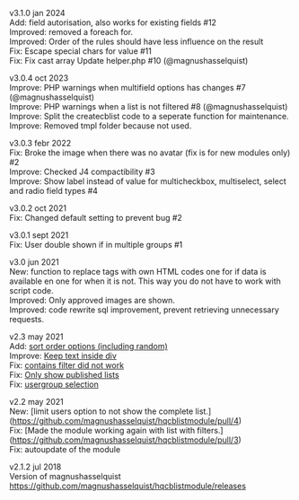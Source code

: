 v3.1.0 jan 2024   
Add: field autorisation, also works for existing fields #12  
Improved: removed a foreach for.  
Improved: Order of the rules should have less influence on the result  
Fix: Escape special chars for value #11  
Fix: Fix cast array Update helper.php #10 (@magnushasselquist)  
  
v3.0.4 oct 2023  
Improve: PHP warnings when multifield options has changes #7 (@magnushasselquist)  
Improve: PHP warnings when a list is not filtered #8 (@magnushasselquist)  
Improve: Split the createcblist code to a seperate function for maintenance.  
Improve: Removed tmpl folder because not used.  
  
v3.0.3 febr 2022  
Fix: Broke the image when there was no avatar (fix is for new modules only) #2  
Improve: Checked J4 compactibility #3  
Improve: Show label instead of value for multicheckbox, multiselect, select and radio field types #4  
  
v3.0.2 oct 2021  
Fix: Changed default setting to prevent bug #2  
  
v3.0.1 sept 2021  
Fix: User double shown if in multiple groups #1  
  
v3.0 jun 2021  
New: function to replace tags with own HTML codes one for if data is available en one for when it is not. This way you do not have to work with script code.  
Improved: Only approved images are shown.  
Improved: code rewrite sql improvement, prevent retrieving unnecessary requests.  

v2.3 may 2021  
Add: [sort order options (including random)](https://github.com/magnushasselquist/hqcblistmodule/pull/16)  
Improve: [Keep text inside div](https://github.com/magnushasselquist/hqcblistmodule/pull/13)  
Fix: [contains filter did not work](https://github.com/magnushasselquist/hqcblistmodule/pull/15)  
Fix: [Only show published lists](https://github.com/magnushasselquist/hqcblistmodule/pull/14)  
Fix: [usergroup selection](https://github.com/magnushasselquist/hqcblistmodule/pull/17)  

v2.2 may 2021  
New: [limit users option to not show the complete list.] (https://github.com/magnushasselquist/hqcblistmodule/pull/4)  
Fix: [Made the module working again with list with filters.] (https://github.com/magnushasselquist/hqcblistmodule/pull/3)  
Fix: autoupdate of the module  

v2.1.2 jul 2018  
Version of magnushasselquist https://github.com/magnushasselquist/hqcblistmodule/releases  
